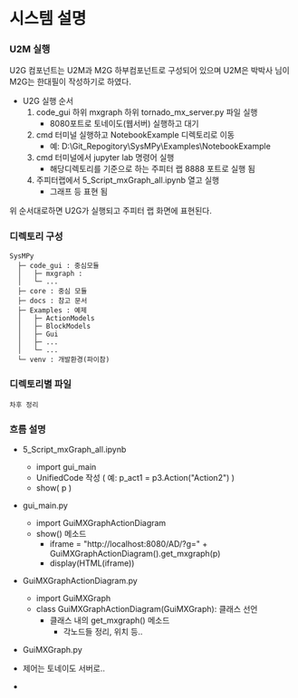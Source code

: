 # 시스템 설명

### U2M 실행
U2G 컴포넌트는 U2M과 M2G 하부컴포넌트로 구성되어 있으며
U2M은 박박사 님이 M2G는 한대필이 작성하기로 하였다. 

- U2G 실행 순서
    1. code_gui 하위 mxgraph 하위 tornado_mx_server.py 파일 실행
        - 8080포트로 토네이도(웹서버) 실행하고 대기
    2. cmd 터미널 실행하고 NotebookExample 디렉토리로 이동
        - 예: D:\Git_Repogitory\SysMPy\Examples\NotebookExample
    3. cmd 터미널에서 jupyter lab 명령어 실행
        - 해당디렉토리를 기준으로 하는 주피터 랩 8888 포트로 실행 됨
    4. 주피터랩에서 5_Script_mxGraph_all.ipynb 열고 실행
        - 그래프 등 표현 됨

위 순서대로하면 U2G가 실행되고 주피터 랩 화면에 표현된다.
 

 
### 디렉토리 구성
```
SysMPy
  ├─ code_gui : 중심모듈
  │   ├─ mxgraph :   
  │   └─ ...   
  ├─ core : 중심 모듈
  ├─ docs : 참고 문서
  ├─ Examples : 예제
  │   ├─ ActionModels   
  │   ├─ BlockModels   
  │   ├─ Gui   
  │   ├─ ...   
  │   └─ ...   
  └─ venv : 개발환경(파이참)
```



### 디렉토리별 파일
```
차후 정리
```




### 흐름 설명
- 5_Script_mxGraph_all.ipynb
    - import gui_main
    - UnifiedCode 작성 ( 예: p_act1 = p3.Action("Action2") )
    - show( p )
- gui_main.py
    - import GuiMXGraphActionDiagram
    - show() 메소드 
        - iframe = "http://localhost:8080/AD/?g=" + GuiMXGraphActionDiagram().get_mxgraph(p)
        - display(HTML(iframe))
- GuiMXGraphActionDiagram.py
    - import GuiMXGraph
    - class GuiMXGraphActionDiagram(GuiMXGraph): 클래스 선언
        - 클래스 내의 get_mxgraph() 메소드
            - 각노드들 정리, 위치 등..
- GuiMXGraph.py
    
    
- 제어는 토네이도 서버로..
- 
